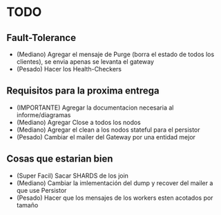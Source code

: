 # TODO

## Fault-Tolerance
- (Mediano) Agregar el mensaje de Purge (borra el estado de todos los clientes), se envia apenas se levanta el gateway
- (Pesado)  Hacer los Health-Checkers

## Requisitos para la proxima entrega
- (IMPORTANTE)  Agregar la documentacion necesaria al informe/diagramas
- (Mediano)     Agregar Close a todos los nodos
- (Mediano)     Agregar el clean a los nodos stateful para el persistor
- (Pesado)      Cambiar el mailer del Gateway por una entidad mejor

## Cosas que estarian bien
- (Super Facil) Sacar SHARDS de los join
- (Mediano)     Cambiar la imlementación del dump y recover del mailer a que use Persistor
- (Pesado)      Hacer que los mensajes de los workers esten acotados por tamaño
